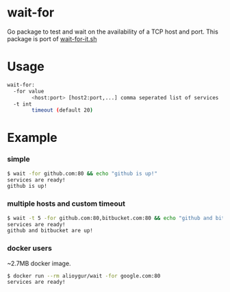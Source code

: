 # wait-for

Go package to test and wait on the availability of a TCP host and port.
This package is port of [wait-for-it.sh](https://github.com/vishnubob/wait-for-it)

# Usage

```bash
wait-for:
  -for value
        <host:port> [host2:port,...] comma seperated list of services
  -t int
        timeout (default 20)
```

# Example


### simple
```bash
$ wait -for github.com:80 && echo "github is up!"
services are ready!
github is up!
```

### multiple hosts and custom timeout
```bash
$ wait -t 5 -for github.com:80,bitbucket.com:80 && echo "github and bitbucket are up!"
services are ready!
github and bitbucket are up!
```

### docker users
~2.7MB docker image.
```bash
$ docker run --rm alioygur/wait -for google.com:80
services are ready!
```

